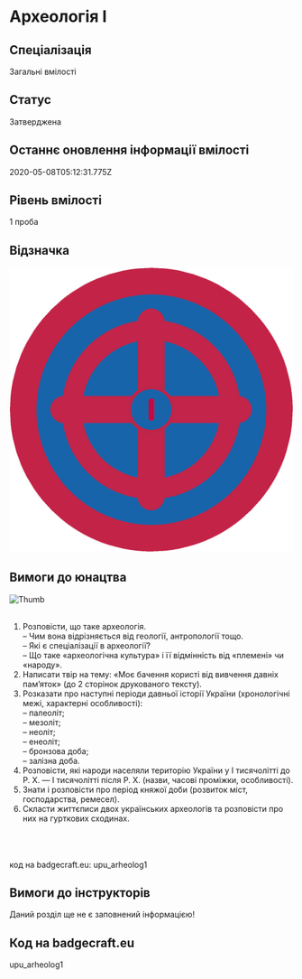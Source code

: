 # Археологія І

## Спеціалізація

Загальні вмілості

## Статус

Затверджена

## Останнє оновлення інформації вмілості

2020-05-08T05:12:31.775Z

## Рівень вмілості

1 проба

## Відзначка

![Відзначка](../images/Arkheolohiia_I/____________.jpg)

## Вимоги до юнацтва

<img alt="Thumb             " src="/uploads/textareas/bootsy/image/156/small_____________.jpg"><br><br><ol><li>Розповісти, що таке археологія.<br>– Чим вона відрізняється від геології, антропології тощо.<br>– Які є спеціалізації в археології?<br>– Що таке «археологічна культура» і її відмінність від «племені» чи «народу».</li><li>Написати твір на тему: «Моє бачення користі від вивчення давніх пам’яток» (до 2 сторінок друкованого тексту).</li><li>Розказати про наступні періоди давньої історії України (хронологічні межі, характерні особливості):<br>– палеоліт;<br>– мезоліт;<br>– неоліт;<br>– енеоліт;<br>– бронзова доба;<br>– залізна доба.</li><li>Розповісти, які народи населяли територію України у І тисячолітті до Р. Х. — І тисячолітті після Р. Х. (назви, часові проміжки, особливості).</li><li>Знати і розповісти про період княжої доби (розвиток міст, господарства, ремесел).</li><li>Скласти життєписи двох українських археологів та розповісти про них на гурткових сходинах.</li></ol><br><span><br><br></span>код на badgecraft.eu: upu_arheolog1<br>

## Вимоги до інструкторів

Даний розділ ще не є заповнений інформацією!

## Код на badgecraft.eu

upu_arheolog1